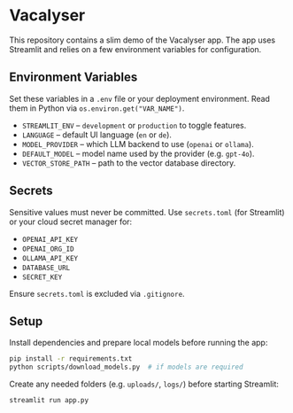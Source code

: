 # Vacalyser

This repository contains a slim demo of the Vacalyser app. The app uses Streamlit and relies on a few environment variables for configuration.

## Environment Variables

Set these variables in a `.env` file or your deployment environment. Read them in Python via `os.environ.get("VAR_NAME")`.

- `STREAMLIT_ENV` – `development` or `production` to toggle features.
- `LANGUAGE` – default UI language (`en` or `de`).
- `MODEL_PROVIDER` – which LLM backend to use (`openai` or `ollama`).
- `DEFAULT_MODEL` – model name used by the provider (e.g. `gpt-4o`).
- `VECTOR_STORE_PATH` – path to the vector database directory.

## Secrets

Sensitive values must never be committed. Use `secrets.toml` (for Streamlit) or your cloud secret manager for:

- `OPENAI_API_KEY`
- `OPENAI_ORG_ID`
- `OLLAMA_API_KEY`
- `DATABASE_URL`
- `SECRET_KEY`

Ensure `secrets.toml` is excluded via `.gitignore`.

## Setup

Install dependencies and prepare local models before running the app:

```bash
pip install -r requirements.txt
python scripts/download_models.py  # if models are required
```

Create any needed folders (e.g. `uploads/`, `logs/`) before starting Streamlit:

```bash
streamlit run app.py
```
